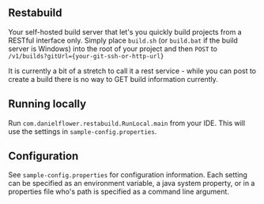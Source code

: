 Restabuild
----------

Your self-hosted build server that let's you quickly build projects from a RESTful interface only.
Simply place `build.sh` (or `build.bat` if the build server is Windows) into the root of your project
and then `POST` to `/v1/builds?gitUrl={your-git-ssh-or-http-url}`

It is currently a bit of a stretch to call it a rest service - while you can post to create a
build there is no way to GET build information currently.

Running locally
---------------

Run `com.danielflower.restabuild.RunLocal.main` from your IDE. This will use the settings in
`sample-config.properties`.

Configuration
-------------

See `sample-config.properties` for configuration information. Each setting can be specified
as an environment variable, a java system property, or in a properties file who's path is
specified as a command line argument.